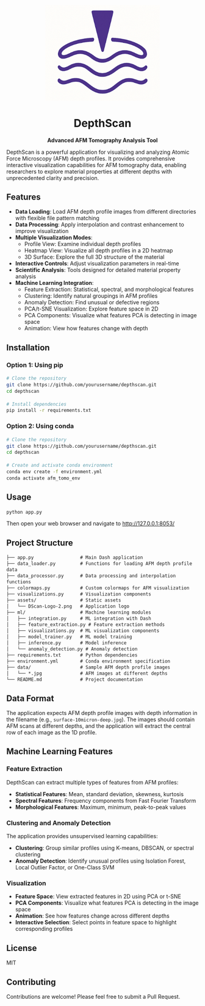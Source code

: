 <div align="center">
  <img src="assets/DScan-Logo-2.png" alt="DepthScan Logo" width="300"/>
  <h1>DepthScan</h1>
  <p><strong>Advanced AFM Tomography Analysis Tool</strong></p>
</div>

DepthScan is a powerful application for visualizing and analyzing Atomic Force Microscopy (AFM) depth profiles. It provides comprehensive interactive visualization capabilities for AFM tomography data, enabling researchers to explore material properties at different depths with unprecedented clarity and precision.

## Features

- **Data Loading**: Load AFM depth profile images from different directories with flexible file pattern matching
- **Data Processing**: Apply interpolation and contrast enhancement to improve visualization
- **Multiple Visualization Modes**:
  - Profile View: Examine individual depth profiles
  - Heatmap View: Visualize all depth profiles in a 2D heatmap
  - 3D Surface: Explore the full 3D structure of the material
- **Interactive Controls**: Adjust visualization parameters in real-time
- **Scientific Analysis**: Tools designed for detailed material property analysis
- **Machine Learning Integration**:
  - Feature Extraction: Statistical, spectral, and morphological features
  - Clustering: Identify natural groupings in AFM profiles
  - Anomaly Detection: Find unusual or defective regions
  - PCA/t-SNE Visualization: Explore feature space in 2D
  - PCA Components: Visualize what features PCA is detecting in image space
  - Animation: View how features change with depth

## Installation

### Option 1: Using pip

```bash
# Clone the repository
git clone https://github.com/yourusername/depthscan.git
cd depthscan

# Install dependencies
pip install -r requirements.txt
```

### Option 2: Using conda

```bash
# Clone the repository
git clone https://github.com/yourusername/depthscan.git
cd depthscan

# Create and activate conda environment
conda env create -f environment.yml
conda activate afm_tomo_env
```

## Usage

```bash
python app.py
```

Then open your web browser and navigate to http://127.0.0.1:8053/

## Project Structure

```
├── app.py                 # Main Dash application
├── data_loader.py         # Functions for loading AFM depth profile data
├── data_processor.py      # Data processing and interpolation functions
├── colormaps.py           # Custom colormaps for AFM visualization
├── visualizations.py      # Visualization components
├── assets/                # Static assets
│   └── DScan-Logo-2.png   # Application logo
├── ml/                    # Machine learning modules
│   ├── integration.py     # ML integration with Dash
│   ├── feature_extraction.py # Feature extraction methods
│   ├── visualizations.py  # ML visualization components
│   ├── model_trainer.py   # ML model training
│   ├── inference.py       # Model inference
│   └── anomaly_detection.py # Anomaly detection
├── requirements.txt       # Python dependencies
├── environment.yml        # Conda environment specification
├── data/                  # Sample AFM depth profile images
│   └── *.jpg              # AFM images at different depths
└── README.md              # Project documentation
```

## Data Format

The application expects AFM depth profile images with depth information in the filename (e.g., `surface-10micron-deep.jpg`). The images should contain AFM scans at different depths, and the application will extract the central row of each image as the 1D profile.

## Machine Learning Features

### Feature Extraction

DepthScan can extract multiple types of features from AFM profiles:

- **Statistical Features**: Mean, standard deviation, skewness, kurtosis
- **Spectral Features**: Frequency components from Fast Fourier Transform
- **Morphological Features**: Maximum, minimum, peak-to-peak values

### Clustering and Anomaly Detection

The application provides unsupervised learning capabilities:

- **Clustering**: Group similar profiles using K-means, DBSCAN, or spectral clustering
- **Anomaly Detection**: Identify unusual profiles using Isolation Forest, Local Outlier Factor, or One-Class SVM

### Visualization

- **Feature Space**: View extracted features in 2D using PCA or t-SNE
- **PCA Components**: Visualize what features PCA is detecting in the image space
- **Animation**: See how features change across different depths
- **Interactive Selection**: Select points in feature space to highlight corresponding profiles

<!-- ## Citation

If you use this tool in your research, please cite:

```
Author, A. (2025). DepthScan: An advanced platform for analyzing material properties at different depths using AFM tomography. Journal of Scientific Visualization, XX(X), XXX-XXX.
``` -->

## License

MIT

## Contributing

Contributions are welcome! Please feel free to submit a Pull Request.
